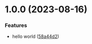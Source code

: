 # 1.0.0 (2023-08-16)


### Features

* hello world ([58a44d2](https://github.com/PhearZero/semantic-release-prepublish/commit/58a44d2171b686ef0a80b04cd0b1e86275dc90a5))
